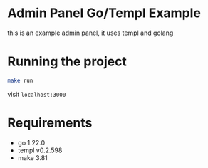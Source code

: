 # Admin Panel Go/Templ Example

this is an example admin panel, it uses templ and golang

# Running the project
```sh
make run
```
visit `localhost:3000`

# Requirements

- go 1.22.0
- templ v0.2.598
- make 3.81
